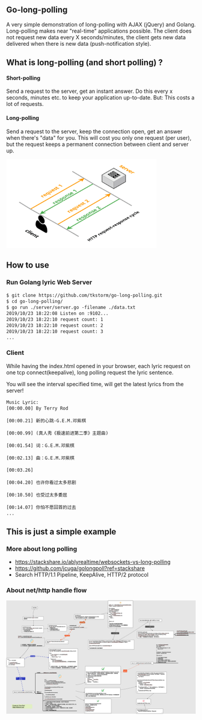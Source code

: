 ## Go-long-polling

A very simple demonstration of long-polling with AJAX (jQuery) and Golang. Long-polling makes near "real-time"
applications possible. The client does not request new data every X seconds/minutes, the client gets new data
delivered when there is new data (push-notification style). 

## What is long-polling (and short polling) ?

#### Short-polling

Send a request to the server, get an instant answer. Do this every x seconds, minutes etc. to keep your application
up-to-date. But: This costs a lot of requests.

#### Long-polling

Send a request to the server, keep the connection open, get an answer when there's "data" for you. This will cost you
only one request (per user), but the request keeps a permanent connection between client and server up.

<img src="./WebSockets-vs-Long-Polling-001.png" width="400">

## How to use

### Run Golang lyric Web Server
```
$ git clone https://github.com/tkstorm/go-long-polling.git
$ cd go-long-polling/
$ go run ./server/server.go -filename ./data.txt
2019/10/23 18:22:08 Listen on :9102...
2019/10/23 18:22:10 request count: 1
2019/10/23 18:22:10 request count: 2
2019/10/23 18:22:10 request count: 3
...
```

### Client
While having the index.html opened in your browser, each lyric request on one tcp connect(keepalive), long polling request the
lyric sentence.

You will see the interval specified time, will get the latest lyrics from the server!

```
Music Lyric:
[00:00.00] By Terry Rod

[00:00.21] 新的心跳-G.E.M.邓紫棋

[00:00.99] (真人秀《极速前进第二季》主题曲)

[00:01.54] 词：G.E.M.邓紫棋

[00:02.13] 曲：G.E.M.邓紫棋

[00:03.26]

[00:04.20] 也许你看过太多悲剧

[00:10.50] 也受过太多委屈

[00:14.07] 你怕不愿回首的过去
...
```

## This is just a simple example

### More about long polling

- https://stackshare.io/ablyrealtime/websockets-vs-long-polling
- https://github.com/jcuga/golongpoll?ref=stackshare
- Search HTTP/1.1 Pipeline, KeepAlive, HTTP/2 protocol

### About net/http handle flow
<img src="./go-net-http.png" width="1200">
